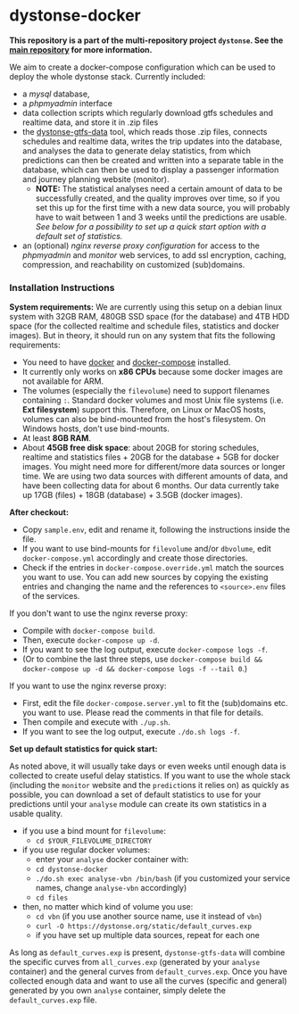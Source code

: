# dystonse-docker

**This repository is a part of the multi-repository project `dystonse`. See the [main repository](https://github.com/dystonse/dystonse) for more information.**

We aim to create a docker-compose configuration which can be used to deploy the whole dystonse stack. Currently included:
* a _mysql_ database, 
* a _phpmyadmin_ interface
* data collection scripts which regularly download gtfs schedules and realtime data, and store it in .zip files
* the [dystonse-gtfs-data](https://github.com/dystonse/dystonse-gtfs-data) tool, which reads those .zip files, connects schedules and realtime data, writes the trip updates into the database, and analyses the data to generate delay statistics, from which predictions can then be created and written into a separate table in the database, which can then be used to display a passenger information and journey planning website (monitor). 
   * **NOTE:** The statistical analyses need a certain amount of data to be successfully created, and the quality improves over time, so if you set this up for the first time with a new data source, you will probably have to wait between 1 and 3 weeks until the predictions are usable. *See below for a possibility to set up a quick start option with a default set of statistics.*
* an (optional) _nginx reverse proxy configuration_ for access to the _phpmyadmin_ and _monitor_ web services, to add ssl encryption, caching, compression, and reachability on customized (sub)domains.

### Installation Instructions

**System requirements:**
We are currently using this setup on a debian linux system with 32GB RAM, 480GB SSD space (for the database) and 4TB HDD space (for the collected realtime and schedule files, statistics and docker images). But in theory, it should run on any system that fits the following requirements:

* You need to have [docker](https://docs.docker.com/get-docker/) and [docker-compose](https://docs.docker.com/compose/install/) installed.
* It currently only works on **x86 CPUs** because some docker images are not available for ARM.
* The volumes (especially the `filevolume`) need to support filenames containing `:`. Standard docker volumes and most Unix file systems (i.e. **Ext filesystem**) support this. Therefore, on Linux or MacOS hosts, volumes can also be bind-mounted from the host's filesystem. On Windows hosts, don't use bind-mounts.
* At least **8GB RAM**.
* About **45GB free disk space**: about 20GB for storing schedules, realtime and statistics files + 20GB for the database + 5GB for docker images. 
You might need more for different/more data sources or longer time. We are using two data sources with different amounts of data, and have been collecting data for about 6 months. Our data currently take up 17GB (files) + 18GB (database) + 3.5GB (docker images).

**After checkout:**
* Copy `sample.env`, edit and rename it, following the instructions inside the file.
* If you want to use bind-mounts for `filevolume` and/or `dbvolume`, edit `docker-compose.yml` accordingly and create those directories.
* Check if the entries in `docker-compose.override.yml` match the sources you want to use. You can add new sources by copying the existing entries and changing the name and the references to `<source>.env` files of the services.

If you don't want to use the nginx reverse proxy:
  * Compile with `docker-compose build`.
  * Then, execute `docker-compose up -d`.
  * If you want to see the log output, execute `docker-compose logs -f`.
  * (Or to combine the last three steps, use `docker-compose build && docker-compose up -d && docker-compose logs -f --tail 0`.)

If you want to use the nginx reverse proxy:
  * First, edit the file `docker-compose.server.yml` to fit the (sub)domains etc. you want to use. Please read the comments in that file for details.
  * Then compile and execute with `./up.sh`.
  * If you want to see the log output, execute `./do.sh logs -f`.

**Set up default statistics for quick start:**

As noted above, it will usually take days or even weeks until enough data is collected to create useful delay statistics. If you want to use the whole stack (including the `monitor` website and the `predict`ions it relies on) as quickly as possible, you can download a set of default statistics to use for your predictions until your `analyse` module can create its own statistics in a usable quality. 

 * if you use a bind mount for `filevolume`:
   * `cd $YOUR_FILEVOLUME_DIRECTORY`
 * if you use regular docker volumes:
   * enter your `analyse` docker container with:
   * `cd dystonse-docker`
   * `./do.sh exec analyse-vbn /bin/bash` (if you customized your service names, change `analyse-vbn` accordingly)
   * `cd files`
 * then, no matter which kind of volume you use:
   * `cd vbn` (if you use another source name, use it instead of `vbn`) 
   * `curl -O https://dystonse.org/static/default_curves.exp`
   * if you have set up multiple data sources, repeat for each one
   
As long as `default_curves.exp` is present, `dystonse-gtfs-data` will combine the specific curves from `all_curves.exp` (generated by your `analyse` container)  and the general curves from `default_curves.exp`. Once you have collected enough data and want to use all the curves (specific and general) generated by you own `analyse` container, simply delete the `default_curves.exp` file.
